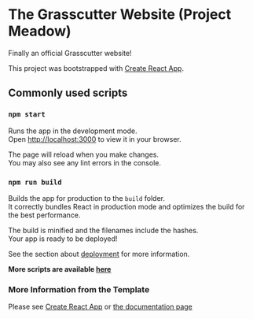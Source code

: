 # The Grasscutter Website (Project Meadow)
Finally an official Grasscutter website!

This project was bootstrapped with [Create React App](https://github.com/facebook/create-react-app).

## Commonly used scripts

### `npm start`

Runs the app in the development mode.\
Open [http://localhost:3000](http://localhost:3000) to view it in your browser.

The page will reload when you make changes.\
You may also see any lint errors in the console.

### `npm run build`

Builds the app for production to the `build` folder.\
It correctly bundles React in production mode and optimizes the build for the best performance.

The build is minified and the filenames include the hashes.\
Your app is ready to be deployed!

See the section about [deployment](https://facebook.github.io/create-react-app/docs/deployment) for more information.

**More scripts are available [here](https://create-react-app.dev/docs/available-scripts)**

### More Information from the Template
Please see [Create React App](https://create-react-app.dev/) or [the documentation page](https://create-react-app.dev/docs/getting-started)
